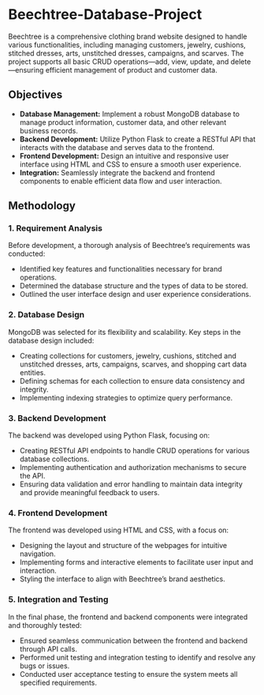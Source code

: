 # Beechtree-Database-Project

Beechtree is a comprehensive clothing brand website designed to handle various functionalities, including managing customers, jewelry, cushions, stitched dresses, arts, unstitched dresses, campaigns, and scarves. The project supports all basic CRUD operations—add, view, update, and delete—ensuring efficient management of product and customer data.

## Objectives

- **Database Management:** Implement a robust MongoDB database to manage product information, customer data, and other relevant business records.
- **Backend Development:** Utilize Python Flask to create a RESTful API that interacts with the database and serves data to the frontend.
- **Frontend Development:** Design an intuitive and responsive user interface using HTML and CSS to ensure a smooth user experience.
- **Integration:** Seamlessly integrate the backend and frontend components to enable efficient data flow and user interaction.

## Methodology

### 1. Requirement Analysis
Before development, a thorough analysis of Beechtree’s requirements was conducted:
- Identified key features and functionalities necessary for brand operations.
- Determined the database structure and the types of data to be stored.
- Outlined the user interface design and user experience considerations.

### 2. Database Design
MongoDB was selected for its flexibility and scalability. Key steps in the database design included:
- Creating collections for customers, jewelry, cushions, stitched and unstitched dresses, arts, campaigns, scarves, and shopping cart data entities.
- Defining schemas for each collection to ensure data consistency and integrity.
- Implementing indexing strategies to optimize query performance.

### 3. Backend Development
The backend was developed using Python Flask, focusing on:
- Creating RESTful API endpoints to handle CRUD operations for various database collections.
- Implementing authentication and authorization mechanisms to secure the API.
- Ensuring data validation and error handling to maintain data integrity and provide meaningful feedback to users.

### 4. Frontend Development
The frontend was developed using HTML and CSS, with a focus on:
- Designing the layout and structure of the webpages for intuitive navigation.
- Implementing forms and interactive elements to facilitate user input and interaction.
- Styling the interface to align with Beechtree’s brand aesthetics.

### 5. Integration and Testing
In the final phase, the frontend and backend components were integrated and thoroughly tested:
- Ensured seamless communication between the frontend and backend through API calls.
- Performed unit testing and integration testing to identify and resolve any bugs or issues.
- Conducted user acceptance testing to ensure the system meets all specified requirements.
